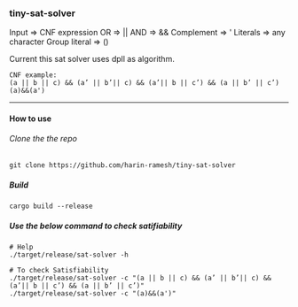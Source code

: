 ### tiny-sat-solver

Input => CNF expression
OR => ||
AND => &&
Complement => '
Literals => any character
Group literal => ()

Current this sat solver uses dpll as algorithm.

```
CNF example:
(a || b || c) && (a’ || b’|| c) && (a’|| b || c’) && (a || b’ || c’)
(a)&&(a')
```


---
#### How to use
###### Clone the the repo
```shell
git clone https://github.com/harin-ramesh/tiny-sat-solver
```
##### Build
```shell
cargo build --release
```

##### Use the below command to check satifiability
```
# Help
./target/release/sat-solver -h

# To check Satisfiability
./target/release/sat-solver -c "(a || b || c) && (a’ || b’|| c) && (a’|| b || c’) && (a || b’ || c’)"
./target/release/sat-solver -c "(a)&&(a')"
```
